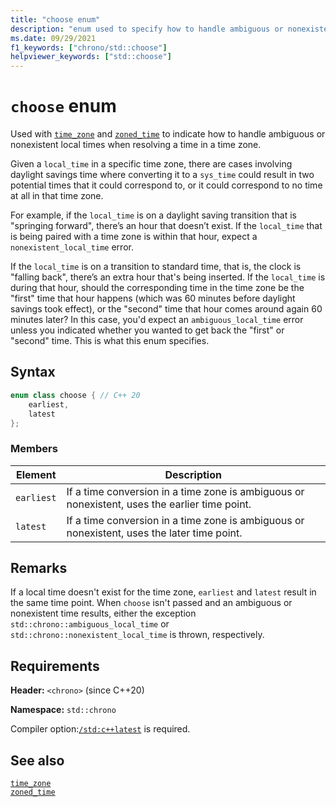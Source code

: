 ```yaml
---
title: "choose enum"
description: "enum used to specify how to handle ambiguous or nonexistent local times when resolving a time in a time zone"
ms.date: 09/29/2021
f1_keywords: ["chrono/std::choose"]
helpviewer_keywords: ["std::choose"]
---
```


# `choose` enum

Used with [`time_zone`](time-zone-class.md) and [`zoned_time`](zoned-time-class.md) to indicate how to handle ambiguous or nonexistent local times when resolving a time in a time zone.

Given a `local_time` in a specific time zone, there are cases involving daylight savings time where converting it to a `sys_time` could result in two potential times that it could correspond to, or it could correspond to no time at all in that time zone.

For example, if the `local_time` is on a daylight saving transition that is "springing forward", there’s an hour that doesn’t exist. If the `local_time` that is being paired with a time zone is within that hour, expect a `nonexistent_local_time` error.

If the `local_time` is on a transition to standard time, that is, the clock is "falling back", there’s an extra hour that's being inserted. If the `local_time` is during that hour, should the corresponding time in the time zone be the "first" time that hour happens (which was 60 minutes before daylight savings took effect), or the "second" time that hour comes around again 60 minutes later? In this case, you'd expect an `ambiguous_local_time` error unless you indicated whether you wanted to get back the "first" or "second" time. This is what this enum specifies.

## Syntax

```cpp
enum class choose { // C++ 20
    earliest,
    latest
};
```

### Members

|Element|Description|
|-|-|
| `earliest` | If a time conversion in a time zone is ambiguous or nonexistent, uses the earlier time point. |
| `latest` | If a time conversion in a time zone is ambiguous or nonexistent, uses the later time point.  |

## Remarks

If a local time doesn't exist for the time zone, `earliest` and `latest` result in the same time point.
When `choose` isn't passed and an ambiguous or nonexistent time results, either the exception `std::chrono::ambiguous_local_time` or `std::chrono::nonexistent_local_time` is thrown, respectively.

## Requirements

**Header:** `<chrono>` (since C++20)

**Namespace:** `std::chrono`

Compiler option:[`/std:c++latest`](../build/reference/std-specify-language-standard-version.md) is required.

## See also

[`time_zone`](time-zone-class.md)\
[`zoned_time`](zoned-time-class.md)